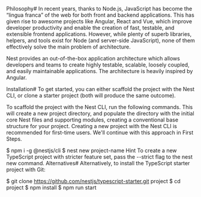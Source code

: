 Philosophy#
In recent years, thanks to Node.js, JavaScript has become the “lingua franca” of the web for both front and backend applications. This has given rise to awesome projects like Angular, React and Vue, which improve developer productivity and enable the creation of fast, testable, and extensible frontend applications. However, while plenty of superb libraries, helpers, and tools exist for Node (and server-side JavaScript), none of them effectively solve the main problem of architecture.

Nest provides an out-of-the-box application architecture which allows developers and teams to create highly testable, scalable, loosely coupled, and easily maintainable applications. The architecture is heavily inspired by Angular.

Installation#
To get started, you can either scaffold the project with the Nest CLI, or clone a starter project (both will produce the same outcome).

To scaffold the project with the Nest CLI, run the following commands. This will create a new project directory, and populate the directory with the initial core Nest files and supporting modules, creating a conventional base structure for your project. Creating a new project with the Nest CLI is recommended for first-time users. We'll continue with this approach in First Steps.


$ npm i -g @nestjs/cli
$ nest new project-name
Hint
To create a new TypeScript project with stricter feature set, pass the --strict flag to the nest new command.
Alternatives#
Alternatively, to install the TypeScript starter project with Git:


$ git clone https://github.com/nestjs/typescript-starter.git project
$ cd project
$ npm install
$ npm run start
